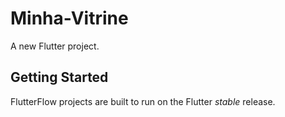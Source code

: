 # Minha-Vitrine

A new Flutter project.

## Getting Started

FlutterFlow projects are built to run on the Flutter _stable_ release.
